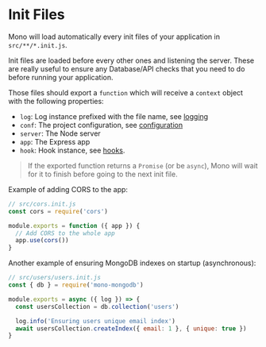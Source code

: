 # Init Files

Mono will load automatically every init files of your application in `src/**/*.init.js`.

Init files are loaded before every other ones and listening the server. These are really useful to ensure any Database/API checks that you need to do before running your application.

Those files should export a `function` which will receive a `context` object with the following properties:

- `log`: Log instance prefixed with the file name, see [logging](/logging)
- `conf`: The project configuration, see [configuration](/configuration)
- `server`: The Node server
- `app`: The Express app
- `hook`: Hook instance, see [hooks](/hooks).

> If the exported function returns a `Promise` (or be `async`), Mono will wait for it to finish before going to the next init file.

Example of adding CORS to the app:

```js
// src/cors.init.js
const cors = require('cors')

module.exports = function ({ app }) {
  // Add CORS to the whole app
  app.use(cors())
}
```

Another example of ensuring MongoDB indexes on startup (asynchronous):

```js
// src/users/users.init.js
const { db } = require('mono-mongodb')

module.exports = async ({ log }) => {
  const usersCollection = db.collection('users')

  log.info('Ensuring users unique email index')
  await usersCollection.createIndex({ email: 1 }, { unique: true })
}
```
